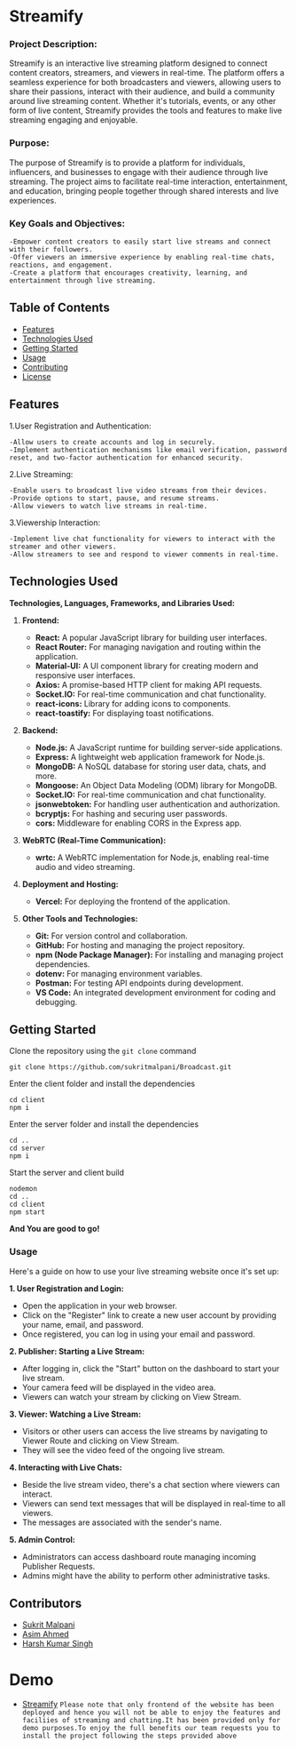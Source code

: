 # Streamify

### Project Description:

Streamify is an interactive live streaming platform designed to connect content creators, streamers, and viewers in real-time. The platform offers a seamless experience for both broadcasters and viewers, allowing users to share their passions, interact with their audience, and build a community around live streaming content. Whether it's tutorials, events, or any other form of live content, Streamify provides the tools and features to make live streaming engaging and enjoyable.

### Purpose:

The purpose of Streamify is to provide a platform for individuals, influencers, and businesses to engage with their audience through live streaming. The project aims to facilitate real-time interaction, entertainment, and education, bringing people together through shared interests and live experiences.

### Key Goals and Objectives:

    -Empower content creators to easily start live streams and connect with their followers.
    -Offer viewers an immersive experience by enabling real-time chats, reactions, and engagement.
    -Create a platform that encourages creativity, learning, and entertainment through live streaming.

## Table of Contents

- [Features](#features)
- [Technologies Used](#technologies-used)
- [Getting Started](#getting-started)
- [Usage](#usage)
- [Contributing](#contributing)
- [License](#license)

## Features

1.User Registration and Authentication:

    -Allow users to create accounts and log in securely.
    -Implement authentication mechanisms like email verification, password reset, and two-factor authentication for enhanced security.

2.Live Streaming:

    -Enable users to broadcast live video streams from their devices.
    -Provide options to start, pause, and resume streams.
    -Allow viewers to watch live streams in real-time.

3.Viewership Interaction:

    -Implement live chat functionality for viewers to interact with the streamer and other viewers.
    -Allow streamers to see and respond to viewer comments in real-time.

## Technologies Used

**Technologies, Languages, Frameworks, and Libraries Used:**

1. **Frontend:**

   - **React:** A popular JavaScript library for building user interfaces.
   - **React Router:** For managing navigation and routing within the application.
   - **Material-UI:** A UI component library for creating modern and responsive user interfaces.
   - **Axios:** A promise-based HTTP client for making API requests.
   - **Socket.IO:** For real-time communication and chat functionality.
   - **react-icons:** Library for adding icons to components.
   - **react-toastify:** For displaying toast notifications.

2. **Backend:**

   - **Node.js:** A JavaScript runtime for building server-side applications.
   - **Express:** A lightweight web application framework for Node.js.
   - **MongoDB:** A NoSQL database for storing user data, chats, and more.
   - **Mongoose:** An Object Data Modeling (ODM) library for MongoDB.
   - **Socket.IO:** For real-time communication and chat functionality.
   - **jsonwebtoken:** For handling user authentication and authorization.
   - **bcryptjs:** For hashing and securing user passwords.
   - **cors:** Middleware for enabling CORS in the Express app.

3. **WebRTC (Real-Time Communication):**

   - **wrtc:** A WebRTC implementation for Node.js, enabling real-time audio and video streaming.

4. **Deployment and Hosting:**

   - **Vercel:** For deploying the frontend of the application.

5. **Other Tools and Technologies:**

   - **Git:** For version control and collaboration.
   - **GitHub:** For hosting and managing the project repository.
   - **npm (Node Package Manager):** For installing and managing project dependencies.
   - **dotenv:** For managing environment variables.
   - **Postman:** For testing API endpoints during development.
   - **VS Code:** An integrated development environment for coding and debugging.

## Getting Started

Clone the repository using the `git clone` command

```
git clone https://github.com/sukritmalpani/Broadcast.git

```

Enter the client folder and install the dependencies

```
cd client
npm i
```

Enter the server folder and install the dependencies

```
cd ..
cd server
npm i
```

Start the server and client build

```
nodemon
cd ..
cd client
npm start
```

**And You are good to go!**

### Usage

Here's a guide on how to use your live streaming website once it's set up:

**1. User Registration and Login:**

- Open the application in your web browser.
- Click on the "Register" link to create a new user account by providing your name, email, and password.
- Once registered, you can log in using your email and password.

**2. Publisher: Starting a Live Stream:**

- After logging in, click the "Start" button on the dashboard to start your live stream.
- Your camera feed will be displayed in the video area.
- Viewers can watch your stream by clicking on View Stream.

**3. Viewer: Watching a Live Stream:**

- Visitors or other users can access the live streams by navigating to Viewer Route and clicking on View Stream.
- They will see the video feed of the ongoing live stream.

**4. Interacting with Live Chats:**

- Beside the live stream video, there's a chat section where viewers can interact.
- Viewers can send text messages that will be displayed in real-time to all viewers.
- The messages are associated with the sender's name.

**5. Admin Control:**

- Administrators can access dashboard route managing incoming Publisher Requests.
- Admins might have the ability to perform other administrative tasks.

## Contributors

- [Sukrit Malpani](https://github.com/sukritmalpani)
- [Asim Ahmed](https://github.com/mohammedasimahmed)
- [Harsh Kumar Singh](https://github.com/Harshs0891)

# Demo

- [Streamify](https://streamify-official.vercel.app)
  `Please note that only frontend of the website has been deployed and hence you will not be able to enjoy the features and faciliies of streaming and chatting.It has been provided only for demo purposes.To enjoy the full benefits our team requests you to install the project following the steps provided above`
